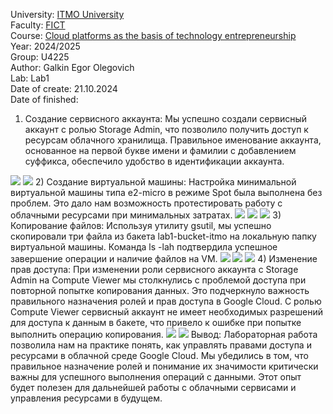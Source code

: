 University: [ITMO University](https://itmo.ru/ru/)  
Faculty: [FICT](https://fict.itmo.ru)  
Course: [Cloud platforms as the basis of technology entrepreneurship](https://itmo-ict-faculty.github.io/cloud-platforms-as-the-basis-of-technology-entrepreneurship/)  
Year: 2024/2025  
Group: U4225  
Author: Galkin Egor Olegovich  
Lab: Lab1  
Date of create: 21.10.2024  
Date of finished:  

1) Создание сервисного аккаунта: Мы успешно создали сервисный аккаунт с ролью Storage Admin, что позволило получить доступ к ресурсам облачного хранилища. Правильное именование аккаунта, основанное на первой букве имени и фамилии с добавлением суффикса, обеспечило удобство в идентификации аккаунта.
<image src="/Снимок экрана 2024-10-21 в 21.02.40.png">
<image src="/Снимок экрана 2024-10-21 в 21.05.43.png">
2) Создание виртуальной машины: Настройка минимальной виртуальной машины типа e2-micro в режиме Spot была выполнена без проблем. Это дало нам возможность протестировать работу с облачными ресурсами при минимальных затратах.
<image src="/Снимок экрана 2024-10-21 в 21.12.36.png">
<image src="/Снимок экрана 2024-10-21 в 21.12.42.png">
<image src="/Снимок экрана 2024-10-21 в 21.14.16.png">
3) Копирование файлов: Используя утилиту gsutil, мы успешно скопировали три файла из бакета lab1-bucket-itmo на локальную папку виртуальной машины. Команда ls -lah подтвердила успешное завершение операции и наличие файлов на VM.
<image src="/Снимок экрана 2024-10-21 в 21.34.39.png">
<image src="/Снимок экрана 2024-10-21 в 22.03.08.png">
<image src="/Снимок экрана 2024-10-21 в 22.06.27.png">
4) Изменение прав доступа: При изменении роли сервисного аккаунта с Storage Admin на Compute Viewer мы столкнулись с проблемой доступа при повторной попытке копирования данных. Это подчеркнуло важность правильного назначения ролей и прав доступа в Google Cloud. С ролью Compute Viewer сервисный аккаунт не имеет необходимых разрешений для доступа к данным в бакете, что привело к ошибке при попытке выполнить операцию копирования.
<image src="/Снимок экрана 2024-10-21 в 22.06.51.png">
<image src="/Снимок экрана 2024-10-21 в 22.06.27 2.png">
Вывод:  
Лабораторная работа позволила нам на практике понять, как управлять правами доступа и ресурсами в облачной среде Google Cloud. Мы убедились в том, что правильное назначение ролей и понимание их значимости критически важны для успешного выполнения операций с данными. Этот опыт будет полезен для дальнейшей работы с облачными сервисами и управления ресурсами в будущем.
